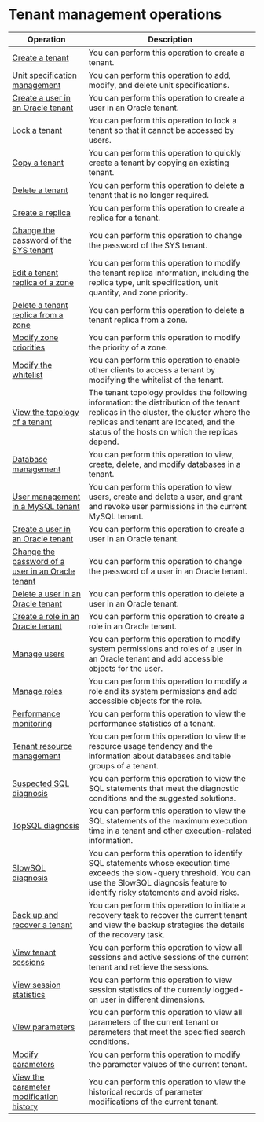 Tenant management operations 
=================================================




|                                            Operation                                             |                                                                                                           Description                                                                                                            |
|--------------------------------------------------------------------------------------------------|----------------------------------------------------------------------------------------------------------------------------------------------------------------------------------------------------------------------------------|
| [Create a tenant](2.basic-tenant-operations/2.create-a-tenant-1.md)                                   | You can perform this operation to create a tenant.                                                                                                                                                                               |
| [Unit specification management](2.basic-tenant-operations/3.unit-specification-management.md)                     | You can perform this operation to add, modify, and delete unit specifications.                                                                                                                                                   |
| [Create a user in an Oracle tenant](2.basic-tenant-operations/4.create-an-oracle-tenant.md)                 | You can perform this operation to create a user in an Oracle tenant.                                                                                                                                                             |
| [Lock a tenant](2.basic-tenant-operations/5.locked-tenants.md)                                     | You can perform this operation to lock a tenant so that it cannot be accessed by users.                                                                                                                                          |
| [Copy a tenant](2.basic-tenant-operations/6.replication-tenant.md)                                     | You can perform this operation to quickly create a tenant by copying an existing tenant.                                                                                                                                         |
| [Delete a tenant](2.basic-tenant-operations/8.delete-a-tenant.md)                                   | You can perform this operation to delete a tenant that is no longer required.                                                                                                                                                    |
| [Create a replica](2.basic-tenant-operations/9.add-copy.md)                                  | You can perform this operation to create a replica for a tenant.                                                                                                                                                                 |
| [Change the password of the SYS tenant](2.basic-tenant-operations/10.modify-the-sys-tenant-password.md)             | You can perform this operation to change the password of the SYS tenant.                                                                                                                                                         |
| [Edit a tenant replica of a zone](2.basic-tenant-operations/11.edit-the-tenant-copy-in-the-zone.md)                   | You can perform this operation to modify the tenant replica information, including the replica type, unit specification, unit quantity, and zone priority.                                                                       |
| [Delete a tenant replica from a zone](2.basic-tenant-operations/12.delete-a-replica-of-a-tenant-in-a-private-zone.md)               | You can perform this operation to delete a tenant replica from a zone.                                                                                                                                                           |
| [Modify zone priorities](2.basic-tenant-operations/13.modify-a-zone-priority.md)                            | You can perform this operation to modify the priority of a zone.                                                                                                                                                                 |
| [Modify the whitelist](2.basic-tenant-operations/14.modify-whitelist.md)                              | You can perform this operation to enable other clients to access a tenant by modifying the whitelist of the tenant.                                                                                                              |
| [View the topology of a tenant](../5.manage-tenants/4.view-the-tenant-topology.md)                     | The tenant topology provides the following information: the distribution of the tenant replicas in the cluster, the cluster where the replicas and tenant are located, and the status of the hosts on which the replicas depend. |
| [Database management](../5.manage-tenants/5.database-management.md)                               | You can perform this operation to view, create, delete, and modify databases in a tenant.                                                                                                                                        |
| [User management in a MySQL tenant](../5.manage-tenants/6.mysql-tenant-user-management.md)                 | You can perform this operation to view users, create and delete a user, and grant and revoke user permissions in the current MySQL tenant.                                                                                       |
| [Create a user in an Oracle tenant](t2077860.md#topic-2077860)                 | You can perform this operation to create a user in an Oracle tenant.                                                                                                                                                             |
| [Change the password of a user in an Oracle tenant](t2077865.md#topic-2077865) | You can perform this operation to change the password of a user in an Oracle tenant.                                                                                                                                             |
| [Delete a user in an Oracle tenant](t2077866.md#topic-2077866)                 | You can perform this operation to delete a user in an Oracle tenant.                                                                                                                                                             |
| [Create a role in an Oracle tenant](t2077861.md#topic-2077861)                 | You can perform this operation to create a role in an Oracle tenant.                                                                                                                                                             |
| [Manage users](t2077870.md#topic-2077870)                                      | You can perform this operation to modify system permissions and roles of a user in an Oracle tenant and add accessible objects for the user.                                                                                     |
| [Manage roles](t2077867.md#topic-2077867)                                      | You can perform this operation to modify a role and its system permissions and add accessible objects for the role.                                                                                                              |
| [Performance monitoring](../5.manage-tenants/8.userguide-performance-monitoring.md)                            | You can perform this operation to view the performance statistics of a tenant.                                                                                                                                                   |
| [Tenant resource management](../5.manage-tenants/9.tenant-resource-management.md)                        | You can perform this operation to view the resource usage tendency and the information about databases and table groups of a tenant.                                                                                             |
| [Suspected SQL diagnosis](t2071790.md#topic-2071790)                           | You can perform this operation to view the SQL statements that meet the diagnostic conditions and the suggested solutions.                                                                                                       |
| [TopSQL diagnosis](10.sql-diagnostics/2.topsql-diagnostics.md)                                  | You can perform this operation to view the SQL statements of the maximum execution time in a tenant and other execution-related information.                                                                                     |
| [SlowSQL diagnosis](10.sql-diagnostics/3.slowsql-diagnostics.md)                                 | You can perform this operation to identify SQL statements whose execution time exceeds the slow-query threshold. You can use the SlowSQL diagnosis feature to identify risky statements and avoid risks.                         |
| [Back up and recover a tenant](t2009300.md#topic-2009300)                      | You can perform this operation to initiate a recovery task to recover the current tenant and view the backup strategies the details of the recovery task.                                                                        |
| [View tenant sessions](11.session-management/2.manage-tenant-sessions.md)                              | You can perform this operation to view all sessions and active sessions of the current tenant and retrieve the sessions.                                                                                                         |
| [View session statistics](11.session-management/4.view-session-statistics.md)                           | You can perform this operation to view session statistics of the currently logged-on user in different dimensions.                                                                                                               |
| [View parameters](12.userguide-parameters/1.userguide-view-the-parameter-list.md)                                   | You can perform this operation to view all parameters of the current tenant or parameters that meet the specified search conditions.                                                                                             |
| [Modify parameters](12.userguide-parameters/2.userguide-modify-parameters.md)                                 | You can perform this operation to modify the parameter values of the current tenant.                                                                                                                                             |
| [View the parameter modification history](12.userguide-parameters/3.uerguide-view-parameter-modification-history.md)           | You can perform this operation to view the historical records of parameter modifications of the current tenant.                                                                                                                  |



